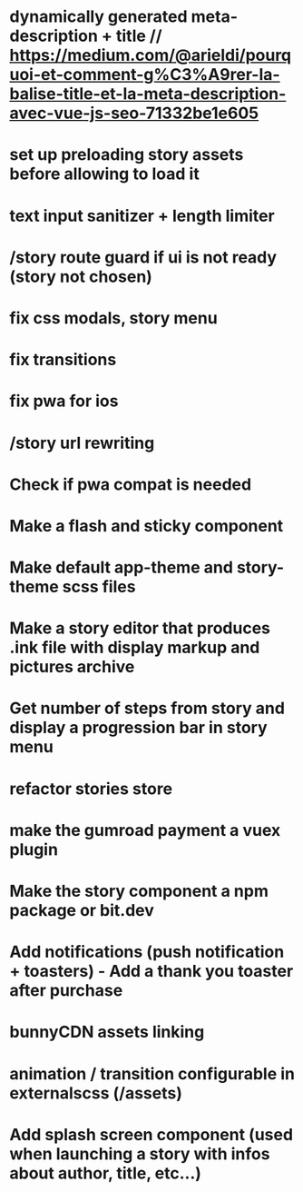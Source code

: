 # dynamically generated meta-description + title // https://medium.com/@arieldi/pourquoi-et-comment-g%C3%A9rer-la-balise-title-et-la-meta-description-avec-vue-js-seo-71332be1e605
# set up preloading story assets before allowing to load it
# text input sanitizer + length limiter
# /story route guard if ui is not ready (story not chosen)
# fix css modals, story menu
# fix transitions
# fix pwa for ios
# /story url rewriting
# Check if pwa compat is needed
# Make a flash and sticky component
# Make default app-theme and story-theme scss files
# Make a story editor that produces .ink file with display markup and pictures archive
# Get number of steps from story and display a progression bar in story menu
# refactor stories store
# make the gumroad payment a vuex plugin
# Make the story component a npm package or bit.dev
# Add notifications (push notification + toasters) - Add a thank you toaster after purchase
# bunnyCDN assets linking
# animation / transition configurable in externalscss (/assets)
# Add splash screen component (used when launching a story with infos about author, title, etc...)